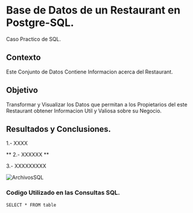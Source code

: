 # Base de Datos de un Restaurant en Postgre-SQL.
Caso Practico de SQL.

## Contexto
Este Conjunto de Datos Contiene Informacion acerca del Restaurant.

## Objetivo
Transformar y Visualizar los Datos que permitan a los Propietarios del este Restaurant obtener Informacion Util y Valiosa sobre su Negocio.

## Resultados y Conclusiones.
1.- XXXX

** 2.- XXXXXX **

3.- XXXXXXXXX

![ArchivosSQL](https://github.com/user-attachments/assets/5c3e22ee-6024-4124-bc7b-1a8bfc7de37e)

### Codigo Utilizado en las Consultas SQL.
```SELECT * FROM table ```

